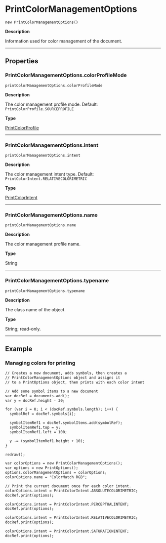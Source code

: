 # PrintColorManagementOptions

`new PrintColorManagementOptions()`

**Description**

Information used for color management of the document.

---

## Properties

### PrintColorManagementOptions.colorProfileMode

`printColorManagementOptions.colorProfileMode`

**Description**

The color management profile mode. Default: `PrintColorProfile.SOURCEPROFILE`

**Type**

[PrintColorProfile](scripting-constants.md#jsobjref-scripting-constants-printcolorprofile)

---

### PrintColorManagementOptions.intent

`printColorManagementOptions.intent`

**Description**

The color management intent type. Default: `PrintColorIntent.RELATIVECOLORIMETRIC`

**Type**

[PrintColorIntent](scripting-constants.md#jsobjref-scripting-constants-printcolorintent)

---

### PrintColorManagementOptions.name

`printColorManagementOptions.name`

**Description**

The color management profile name.

**Type**

String

---

### PrintColorManagementOptions.typename

`printColorManagementOptions.typename`

**Description**

The class name of the object.

**Type**

String; read-only.

---

## Example

### Managing colors for printing

```default
// Creates a new document, adds symbols, then creates a
// PrintColorManagementOptions object and assigns it
// to a PrintOptions object, then prints with each color intent

// Add some symbol items to a new document
var docRef = documents.add();
var y = docRef.height - 30;

for (var i = 0; i < (docRef.symbols.length); i++) {
  symbolRef = docRef.symbols[i];

  symbolItemRef1 = docRef.symbolItems.add(symbolRef);
  symbolItemRef1.top = y;
  symbolItemRef1.left = 100;

  y -= (symbolItemRef1.height + 10);
}

redraw();

var colorOptions = new PrintColorManagementOptions();
var options = new PrintOptions();
options.colorManagementOptions = colorOptions;
colorOptions.name = "ColorMatch RGB";

// Print the current document once for each color intent.
colorOptions.intent = PrintColorIntent.ABSOLUTECOLORIMETRIC;
docRef.print(options);

colorOptions.intent = PrintColorIntent.PERCEPTUALINTENT;
docRef.print(options);

colorOptions.intent = PrintColorIntent.RELATIVECOLORIMETRIC;
docRef.print(options);

colorOptions.intent = PrintColorIntent.SATURATIONINTENT;
docRef.print(options);
```
